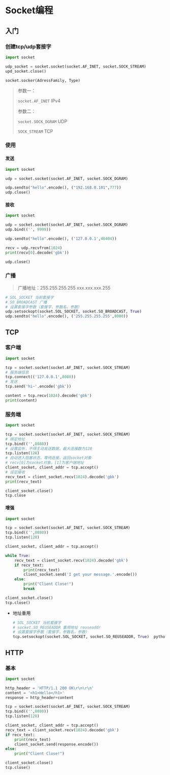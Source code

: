 <!-- 
title: 42-Socket编程
sort: 
--> 
# Socket编程

## 入门

### 创建tcp/udp套接字

```python
import socket

udp_socket = socket.socket(socket.AF_INET, socket.SOCK_STREAM)
upd_socket.close()
```

`socket.socker(AdressFamily, Type)`

> 参数一：
>
> `socket.AF_INET` IPv4
>
> 参数二：
>
> `socket.SOCK_DGRAM` UDP
>
> `SOCK_STREAM` TCP

### 使用 

#### 发送

```python
import socket

udp = socket.socket(socket.AF_INET, socket.SOCK_DGRAM)

udp.sendto("hello".encode(), ("192.168.0.101",777))
udp.close()
```

#### 接收

```python
import socket

udp = socket.socket(socket.AF_INET, socket.SOCK_DGRAM)
udp.bind(('', 9999))

udp.sendto("hello".encode(), ('127.0.0.1',40404))

recv = udp.recvfrom(1024)
print(recv[0].decode('gbk'))

udp.close()
```

### 广播

> 广播地址：255.255.255.255 xxx.xxx.xxx.255

```python
# SOL_SOCKET 当前套接字
# SO_BROADCAST 广播
# 设置套接字参数（套接字，参数名，参数） 
udp.setsockopt(socket.SOL_SOCKET, socket.SO_BROADCAST, True)
udp.sendto("hello".encode(), ('255.255.255.255',8080))

```

## TCP

### 客户端

```python
import socket

tcp = socket.socket(socket.AF_INET, socket.SOCK_STREAM)
# 服务端信息
tcp.connect(('127.0.0.1',8080))
# 发送
tcp.send('hi~'.encode('gbk'))

content = tcp.recv(1024).decode('gbk')
print(content)
```

### 服务端

```python
import socket

tcp = socket.socket(socket.AF_INET, socket.SOCK_STREAM)
# 绑定地址
tcp.bind(('',8080))
# 设置监听，不得主动发送数据，最大连接数为128
tcp.listen(128)
# 自动进入阻塞状态，等待连接，返回socket对象
# recv[0]为socket对象，[1]为客户端地址
client_socket, client_addr = tcp.accept()
# 设定接收
recv_text = client_socket.recv(1024).decode('gbk')
print(recv_text)

client_socket.close()
tcp.close
```

#### 增强

```python
import socket

tcp = socket.socket(socket.AF_INET, socket.SOCK_STREAM)
tcp.bind(('',8080))
tcp.listen(128)

client_socket, client_addr = tcp.accept()

while True:
    recv_text = client_socket.recv(1024).decode('gbk')
    if recv_text:
        print(recv_text)
        client_socket.send('I get your message.'.encode())
    else:
        print("Client Close!")
        break

client_socket.close()
tcp.close()
```

- 地址重用

  ```python
  # SOL_SOCKET 当前套接字
  # socket.SO_REUSEADDR 重用地址 reuseaddr
  # 设置套接字参数（套接字，参数名，参数）
  tcp.setsockopt(socket.SOL_SOCKET, socket.SO_REUSEADDR, True)  python、python
  ```


## HTTP

### 基本

```python
import socket

http_header = 'HTTP/1.1 200 OK\r\n\r\n'
content = '<h1>Hello</h1>'
response = http_header+content

tcp = socket.socket(socket.AF_INET, socket.SOCK_STREAM)
tcp.bind(('',8080))
tcp.listen(128)

client_socket, client_addr = tcp.accept()
recv_text = client_socket.recv(1024).decode('gbk')
if recv_text:
    print(recv_text)
    client_socket.send(response.encode())
else:
    print("Client Close!")

client_socket.close()
tcp.close()
```

